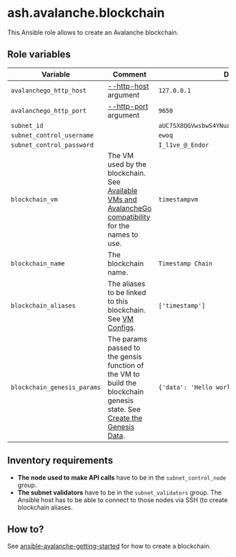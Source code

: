 # ash.avalanche.blockchain

This Ansible role allows to create an Avalanche blockchain.

## Role variables

| Variable                    | Comment                                                                                                                                                                                                                               | Default value                                       |
| --------------------------- | ------------------------------------------------------------------------------------------------------------------------------------------------------------------------------------------------------------------------------------- | --------------------------------------------------- |
| `avalanchego_http_host`     | [--http-host](https://docs.avax.network/build/references/avalanchego-config-flags#--http-host-string) argument                                                                                                                        | `127.0.0.1`                                         |
| `avalanchego_http_port`     | [--http-port](https://docs.avax.network/build/references/avalanchego-config-flags#--http-port-int) argument                                                                                                                           | `9650`                                              |
| `subnet_id`                 |                                                                                                                                                                                                                                       | `aUC7SX8QGVwsbwS4YNuavVTbinjJLrPjNNjdpZbbcFZZFSxFd` |
| `subnet_control_username`   |                                                                                                                                                                                                                                       | `ewoq`                                              |
| `subnet_control_password`   |                                                                                                                                                                                                                                       | `I_l1ve_@_Endor`                                    |
| `blockchain_vm`             | The VM used by the blockchain. See [Available VMs and AvalancheGo compatibility](../node/README.md#available-vms-and-avalanchego-compatibility) for the names to use.                                                                 | `timestampvm`                                       |
| `blockchain_name`           | The blockchain name.                                                                                                                                                                                                                  | `Timestamp Chain`                                   |
| `blockchain_aliases`        | The aliases to be linked to this blockchain. See [VM Configs](https://docs.avax.network/build/references/avalanchego-config-flags#vm-configs).                                                                                        | `['timestamp']`                                     |
| `blockchain_genesis_params` | The params passed to the gensis function of the VM to build the blockchain genesis state. See [Create the Genesis Data](https://docs.avax.network/build/tutorials/platform/subnets/create-custom-blockchain#create-the-genesis-data). | `{'data': 'Hello world'}`                           |

## Inventory requirements

- **The node used to make API calls** have to be in the `subnet_control_node` group.
- **The subnet validators** have to be in the `subnet_validators` group. The Ansible host has to be able to connect to those nodes via SSH (to create blockchain aliases.

## How to?

See [ansible-avalanche-getting-started](https://github.com/AshAvalanche/ansible-avalanche-getting-started) for how to create a blockchain.
